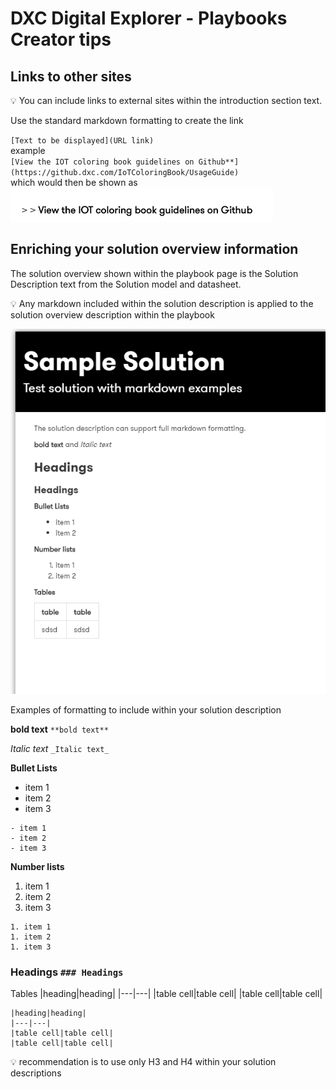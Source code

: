 # DXC Digital Explorer - Playbooks Creator tips

## Links to other sites
:bulb: You can include links to external sites within the introduction section text.

Use the standard markdown formatting to create the link

 `[Text to be displayed](URL link)`<br>
 example<br>
 `[View the IOT coloring book guidelines on Github**](https://github.dxc.com/IoTColoringBook/UsageGuide)`<br>
which would then be shown as<br>
![image](images/Tip1.png)<br>

## Enriching your solution overview information

The solution overview shown within the playbook page is the Solution Description text from the Solution model and datasheet.

:bulb: Any markdown included within the solution description is applied to the solution overview description within the playbook


![image](images/tip2.png)


Examples of formatting to include within your solution description

**bold text** `**bold text**`

_Italic text_ `_Italic text_`

**Bullet Lists**
- item 1
- item 2
- item 3

~~~
- item 1
- item 2
- item 3
~~~

**Number lists**
1. item 1
1. item 2
1. item 3
~~~
1. item 1
1. item 2
1. item 3
~~~

### Headings `### Headings`

Tables
|heading|heading|
|---|---|
|table cell|table cell|
|table cell|table cell|

~~~
|heading|heading|
|---|---|
|table cell|table cell|
|table cell|table cell|
~~~

:bulb: recommendation is to use only H3 and H4 within your solution descriptions
